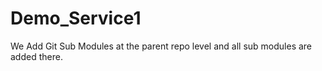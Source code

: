 # Demo_Service1
We Add Git Sub Modules at the parent repo level and all sub modules are added there.
